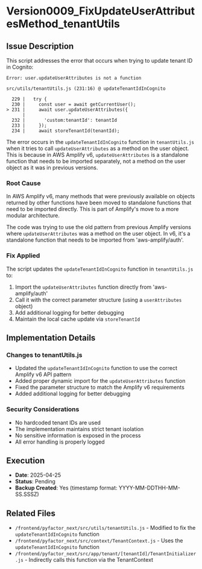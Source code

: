 # Version0009_FixUpdateUserAttributesMethod_tenantUtils

## Issue Description
This script addresses the error that occurs when trying to update tenant ID in Cognito:

```
Error: user.updateUserAttributes is not a function

src/utils/tenantUtils.js (231:16) @ updateTenantIdInCognito

  229 |   try {
  230 |     const user = await getCurrentUser();
> 231 |     await user.updateUserAttributes({
      |                ^
  232 |       'custom:tenantId': tenantId
  233 |     });
  234 |     await storeTenantId(tenantId);
```

The error occurs in the `updateTenantIdInCognito` function in `tenantUtils.js` when it tries to call `updateUserAttributes` as a method on the user object. This is because in AWS Amplify v6, `updateUserAttributes` is a standalone function that needs to be imported separately, not a method on the user object as it was in previous versions.

### Root Cause
In AWS Amplify v6, many methods that were previously available on objects returned by other functions have been moved to standalone functions that need to be imported directly. This is part of Amplify's move to a more modular architecture.

The code was trying to use the old pattern from previous Amplify versions where `updateUserAttributes` was a method on the user object. In v6, it's a standalone function that needs to be imported from 'aws-amplify/auth'.

### Fix Applied
The script updates the `updateTenantIdInCognito` function in `tenantUtils.js` to:

1. Import the `updateUserAttributes` function directly from 'aws-amplify/auth'
2. Call it with the correct parameter structure (using a `userAttributes` object)
3. Add additional logging for better debugging
4. Maintain the local cache update via `storeTenantId`

## Implementation Details

### Changes to tenantUtils.js
- Updated the `updateTenantIdInCognito` function to use the correct Amplify v6 API pattern
- Added proper dynamic import for the `updateUserAttributes` function
- Fixed the parameter structure to match the Amplify v6 requirements
- Added additional logging for better debugging

### Security Considerations
- No hardcoded tenant IDs are used
- The implementation maintains strict tenant isolation
- No sensitive information is exposed in the process
- All error handling is properly logged

## Execution
- **Date**: 2025-04-25
- **Status**: Pending
- **Backup Created**: Yes (timestamp format: YYYY-MM-DDTHH-MM-SS.SSSZ)

## Related Files
- `/frontend/pyfactor_next/src/utils/tenantUtils.js` - Modified to fix the `updateTenantIdInCognito` function
- `/frontend/pyfactor_next/src/context/TenantContext.js` - Uses the `updateTenantIdInCognito` function
- `/frontend/pyfactor_next/src/app/tenant/[tenantId]/TenantInitializer.js` - Indirectly calls this function via the TenantContext

